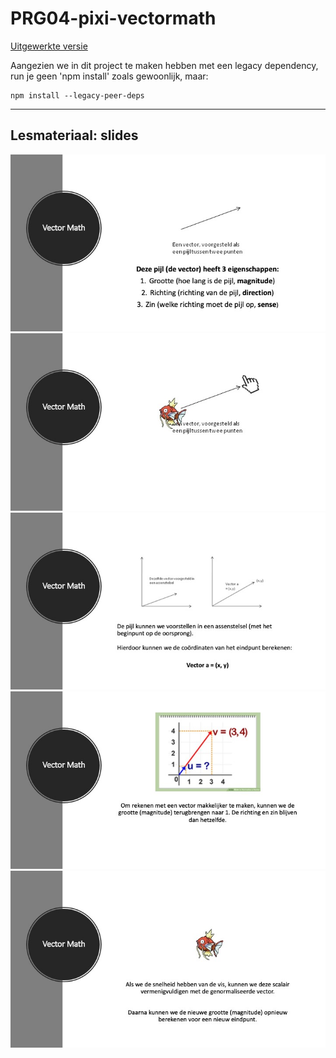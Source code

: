 # PRG04-pixi-vectormath

[Uitgewerkte versie](https://github.com/HR-CMGT/PRG04-pixi-vectormath-completed)
 
Aangezien we in dit project te maken hebben met een legacy dependency, run je geen 'npm install' zoals gewoonlijk, maar:

```
npm install --legacy-peer-deps
```

---

## Lesmateriaal: slides

![Slide 1](Slide1.jpeg "Vector math slide 1")
![Slide 2](Slide2.jpeg "Vector math slide 2")
![Slide 3](Slide3.jpeg "Vector math slide 3")
![Slide 4](Slide4.jpeg "Vector math slide 4")
![Slide 5](Slide5.jpeg "Vector math slide 5")
